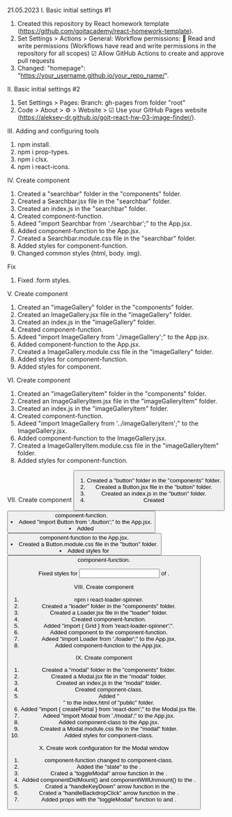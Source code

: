 21.05.2023
I. Basic initial settings #1
1. Created this repository by React homework template
   (https://github.com/goitacademy/react-homework-template).
2. Set Settings > Actions > General:
   Workflow permissions:
   🔘 Read and write permissions (Workflows have read and write permissions in the repository for all scopes)
   ☑  Allow GitHub Actions to create and approve pull requests
3. Changed: "homepage": "https://your_username.github.io/your_repo_name/".

II. Basic initial settings #2
1. Set Settings > Pages:
   Branch: gh-pages from folder "root"
2. Code > About > ⚙ > Website > ☑ Use your GitHub Pages website
   (https://aleksey-dr.github.io/goit-react-hw-03-image-finder/).

III. Adding and configuring tools
1. npm install.
2. npm i prop-types.
3. npm i clsx.
4. npm i react-icons.

IV. Create component <Searchbar>
1. Created a "searchbar" folder in the "components" folder.
2. Created a Searchbar.jsx file in the "searchbar" folder.
3. Created an index.js in the "searchbar" folder.
4. Created <Searchbar> component-function.
5. Adeed "import Searchbar from './searchbar';" to the App.jsx.
6. Added <Searchbar> component-function to the App.jsx.
7. Created a Searchbar.module.css file in the "searchbar" folder.
8. Added styles for <Searchbar> component-function.
9. Changed common styles (html, body. img).

Fix
1. Fixed .form styles.

V. Create component <ImageGallery>
1. Created an "imageGallery" folder in the "components" folder.
2. Created an ImageGallery.jsx file in the "imageGallery" folder.
3. Created an index.js in the "imageGallery" folder.
4. Created <ImageGallery> component-function.
5. Adeed "import ImageGallery from './imageGallery';" to the App.jsx.
6. Added <ImageGallery> component-function to the App.jsx.
7. Created a ImageGallery.module.css file in the "imageGallery" folder.
8. Added styles for <ImageGallery> component-function.
9. Added styles for <App> component.

VI. Create component <ImageGalleryItem>
1. Created an "imageGalleryItem" folder in the "components" folder.
2. Created an ImageGalleryItem.jsx file in the "imageGalleryItem" folder.
3. Created an index.js in the "imageGalleryItem" folder.
4. Created <ImageGalleryItem> component-function.
5. Adeed "import ImageGallery from '../imageGalleryItem';" to the ImageGallery.jsx.
6. Added <ImageGalleryItem> component-function to the ImageGallery.jsx.
7. Created a ImageGalleryItem.module.css file in the "imageGalleryItem" folder.
8. Added styles for <ImageGalleryItem> component-function.

VII. Create component <Button>
1. Created a "button" folder in the "components" folder.
2. Created a Button.jsx file in the "button" folder.
3. Created an index.js in the "button" folder.
4. Created <Button> component-function.
5. Adeed "import Button from './button';" to the App.jsx.
6. Added <Button> component-function to the App.jsx.
7. Created a Button.module.css file in the "button" folder.
8. Added styles for <Button> component-function.

Fixed styles for <input> of <Searchbar>.

VIII. Create component <Loader>
1. npm i react-loader-spinner.
2. Created a "loader" folder in the "components" folder.
3. Created a Loader.jsx file in the "loader" folder.
4. Created <Loader> component-function.
5. Added "import { Grid } from 'react-loader-spinner';".
6. Added <Grid> component to the <Loader> component-function.
7. Adeed "import Loader from './loader';" to the App.jsx.
8. Added <Loader> component-function to the App.jsx.

IX. Create component <Modal>
1. Created a "modal" folder in the "components" folder.
2. Created a Modal.jsx file in the "modal" folder.
3. Created an index.js in the "modal" folder.
4. Created <Modal> component-class.
5. Added "<div id="modal-root"></div>" to the index.html of "public" folder.
6. Added "import { createPortal } from 'react-dom';" to the Modal.jsx file.
7. Adeed "import Modal from './modal';" to the App.jsx.
8. Added <Modal> component-class to the App.jsx.
9. Created a Modal.module.css file in the "modal" folder.
10. Added styles for <Modal> component-class.

X. Create work configuration for the Modal window
1. <App> component-function changed to component-class.
2. Added the "state" to the <App>.
3. Crated a "toggleModal" arrow function in the <App>.
4. Added componentDidMount() and componentWillUnmount() to the <Modal>.
5. Crated a "handleKeyDown" arrow function in the <Modal>.
6. Crated a "handleBackdropClick" arrow function in the <Modal>.
7. Added props with the "toggleModal" function to <ImageGallery> and <ImageGalleryItem>.